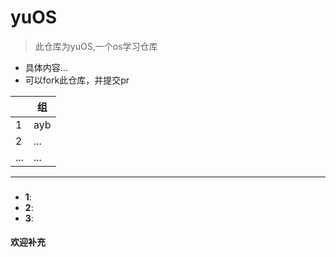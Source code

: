 # yuOS
>  此仓库为yuOS,一个os学习仓库
* 具体内容...
* 可以fork此仓库，并提交pr

||**组**|
|---|---|
|1|ayb|
|2|...|
|...|...|
---

### 

- **1**: 
- **2**: 
- **3**: 
#### 欢迎补充
